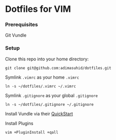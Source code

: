 # Dotfiles for VIM

### Prerequisites

Git
Vundle

### Setup

Clone this repo into your home directory:

```
git clone git@github.com:adimasuhid/dotfiles.git
```

Symlink `.vimrc` as your home `.vimrc` 

```
ln -s ~/dotfiles/.vimrc ~/.vimrc
```

Symlink `.gitignore` as your global `.gitignore`


```
ln -s ~/dotfiles/.gitignore ~/.gitignore
```

Install Vundle via their [QuickStart](https://github.com/VundleVim/Vundle.vim)

Install Plugins

```
vim +PluginInstall +qall
```
